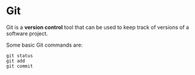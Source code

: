 # Git

Git is a **version control** tool that can be used to keep track of versions of a software project.

Some basic Git commands are:
```
git status
git add
git commit
```
